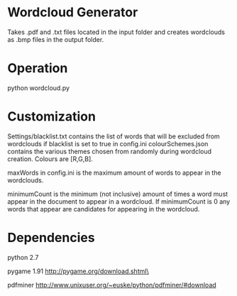 Wordcloud Generator
===================

Takes .pdf and .txt files located in the input folder and creates wordclouds as .bmp files in the output folder.


Operation
=========

python wordcloud.py


Customization
=============

Settings/blacklist.txt contains the list of words that will be excluded from wordclouds if blacklist is set to 
true in config.ini
colourSchemes.json contains the various themes chosen from randomly during wordcloud creation. Colours are [R,G,B].

maxWords in config.ini is the maximum amount of words to appear in the wordclouds.

minimumCount is the minimum (not inclusive) amount of times a word must appear in the document to appear in a wordcloud.
If minimumCount is 0 any words that appear are candidates for appearing in the wordcloud.

Dependencies
============

python 2.7

pygame 1.91
http://pygame.org/download.shtml\

pdfminer
http://www.unixuser.org/~euske/python/pdfminer/#download